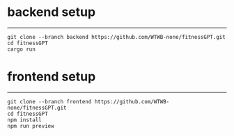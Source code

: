 # backend setup

---
```
git clone --branch backend https://github.com/WTWB-none/fitnessGPT.git
cd fitnessGPT
cargo run
```

# frontend setup

---
```
git clone --branch frontend https://github.com/WTWB-none/fitnessGPT.git
cd fitnessGPT
npm install
npm run preview
```
